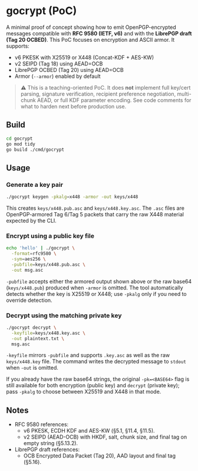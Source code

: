 # gocrypt (PoC)

A minimal proof of concept showing how to emit OpenPGP-encrypted messages compatible with **RFC 9580 (IETF, v6)** and with the **LibrePGP draft (Tag 20 OCBED)**. This PoC focuses on encryption and ASCII armor. It supports:

- v6 PKESK with X25519 or X448 (Concat-KDF + AES-KW)
- v2 SEIPD (Tag 18) using AEAD=OCB
- LibrePGP OCBED (Tag 20) using AEAD=OCB
- Armor (`--armor`) enabled by default

> ⚠️ This is a teaching-oriented PoC. It does **not** implement full key/cert parsing, signature verification, recipient preference negotiation, multi-chunk AEAD, or full KDF parameter encoding. See code comments for what to harden next before production use.

## Build

```bash
cd gocrypt
go mod tidy
go build ./cmd/gocrypt
```

## Usage

### Generate a key pair

```bash
./gocrypt keygen -pkalg=x448 -armor -out keys/x448
```

This creates `keys/x448.pub.asc` and `keys/x448.key.asc`. The `.asc` files are
OpenPGP-armored Tag 6/Tag 5 packets that carry the raw X448 material expected
by the CLI.

### Encrypt using a public key file

```bash
echo 'hello' | ./gocrypt \
  -format=rfc9580 \
  -sym=aes256 \
  -pubfile=keys/x448.pub.asc \
  -out msg.asc
```

`-pubfile` accepts either the armored output shown above or the raw base64
(`keys/x448.pub`) produced when `-armor` is omitted. The tool automatically
detects whether the key is X25519 or X448; use `-pkalg` only if you need to
override detection.

### Decrypt using the matching private key

```bash
./gocrypt decrypt \
  -keyfile=keys/x448.key.asc \
  -out plaintext.txt \
  msg.asc
```

`-keyfile` mirrors `-pubfile` and supports `.key.asc` as well as the raw
`keys/x448.key` file. The command writes the decrypted message to `stdout` when
`-out` is omitted.

If you already have the raw base64 strings, the original `-pk=<BASE64>` flag is
still available for both encryption (public key) and `decrypt` (private key);
pass `-pkalg` to choose between X25519 and X448 in that mode.

## Notes

- RFC 9580 references:
  - v6 PKESK, ECDH KDF and AES-KW (§5.1, §11.4, §11.5).
  - v2 SEIPD (AEAD-OCB) with HKDF, salt, chunk size, and final tag on empty string (§5.13.2).
- LibrePGP draft references:
  - OCB Encrypted Data Packet (Tag 20), AAD layout and final tag (§5.16).
